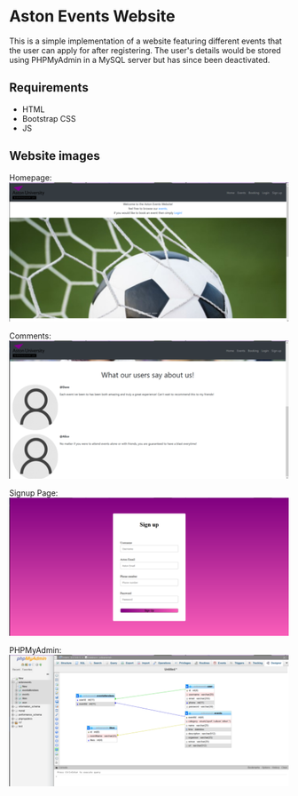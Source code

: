 # Aston Events Website
This is a simple implementation of a website featuring different events that the user can apply for after registering. The user's details would be stored using PHPMyAdmin in a MySQL server but has since been deactivated.

## Requirements
- HTML
- Bootstrap CSS
- JS

## Website images
Homepage:
![home](Uni-website/images/homepage.png)

Comments:
![comments](Uni-website/images/comments.png)

Signup Page:
![signup](Uni-website/images/signup.png)

PHPMyAdmin:
![php](Uni-website/images/php.png)
